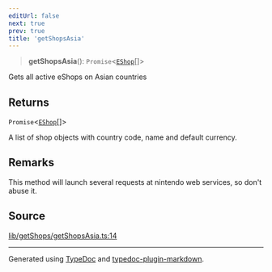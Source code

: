 ```yaml
---
editUrl: false
next: true
prev: true
title: 'getShopsAsia'
---
```


> **getShopsAsia**(): `Promise`\<[`EShop`](../interfaces/EShop.md)[]\>

Gets all active eShops on Asian countries

## Returns

`Promise`\<[`EShop`](../interfaces/EShop.md)[]\>

A list of shop objects with country code, name and default currency.

## Remarks

This method will launch several requests at nintendo web services, so don't abuse it.

## Source

[lib/getShops/getShopsAsia.ts:14](https://github.com/favna/nintendo-switch-eshop/blob/27355e779102b48fc082af549592453043b2ac6e/src/lib/getShops/getShopsAsia.ts#L14)

---

Generated using [TypeDoc](https://typedoc.org) and [typedoc-plugin-markdown](https://typedoc-plugin-markdown.org).
